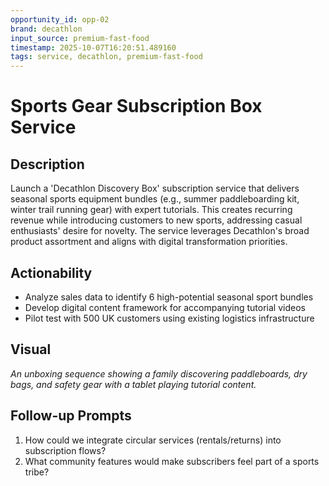 ```yaml
---
opportunity_id: opp-02
brand: decathlon
input_source: premium-fast-food
timestamp: 2025-10-07T16:20:51.489160
tags: service, decathlon, premium-fast-food
---
```


# Sports Gear Subscription Box Service

## Description

Launch a 'Decathlon Discovery Box' subscription service that delivers seasonal sports equipment bundles (e.g., summer paddleboarding kit, winter trail running gear) with expert tutorials. This creates recurring revenue while introducing customers to new sports, addressing casual enthusiasts' desire for novelty. The service leverages Decathlon's broad product assortment and aligns with digital transformation priorities.

## Actionability

- Analyze sales data to identify 6 high-potential seasonal sport bundles
- Develop digital content framework for accompanying tutorial videos
- Pilot test with 500 UK customers using existing logistics infrastructure

## Visual

*An unboxing sequence showing a family discovering paddleboards, dry bags, and safety gear with a tablet playing tutorial content.*

## Follow-up Prompts

1. How could we integrate circular services (rentals/returns) into subscription flows?
2. What community features would make subscribers feel part of a sports tribe?
